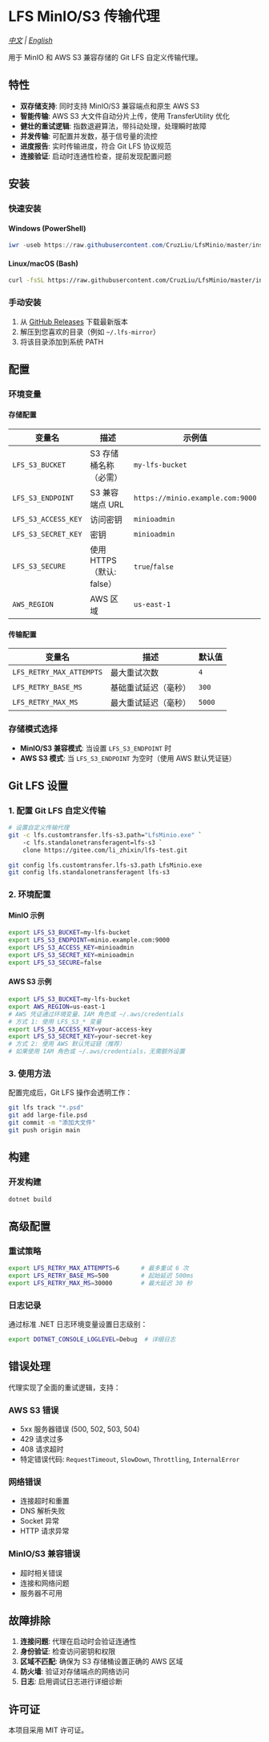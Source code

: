 # LFS MinIO/S3 传输代理

*[中文](README.zh.md) | [English](README.md)*

用于 MinIO 和 AWS S3 兼容存储的 Git LFS 自定义传输代理。

## 特性

- **双存储支持**: 同时支持 MinIO/S3 兼容端点和原生 AWS S3
- **智能传输**: AWS S3 大文件自动分片上传，使用 TransferUtility 优化
- **健壮的重试逻辑**: 指数退避算法，带抖动处理，处理瞬时故障
- **并发传输**: 可配置并发数，基于信号量的流控
- **进度报告**: 实时传输进度，符合 Git LFS 协议规范
- **连接验证**: 启动时连通性检查，提前发现配置问题

## 安装

### 快速安装

#### Windows (PowerShell)
```powershell
iwr -useb https://raw.githubusercontent.com/CruzLiu/LfsMinio/master/install.ps1 | iex
```

#### Linux/macOS (Bash)
```bash
curl -fsSL https://raw.githubusercontent.com/CruzLiu/LfsMinio/master/install.sh | bash
```

### 手动安装

1. 从 [GitHub Releases](https://github.com/CruzLiu/LfsMinio/releases/latest) 下载最新版本
2. 解压到您喜欢的目录（例如 `~/.lfs-mirror`）
3. 将该目录添加到系统 PATH

## 配置

### 环境变量

#### 存储配置

| 变量名 | 描述 | 示例值 |
|--------|------|--------|
| `LFS_S3_BUCKET` | S3 存储桶名称（必需） | `my-lfs-bucket` |
| `LFS_S3_ENDPOINT` | S3 兼容端点 URL | `https://minio.example.com:9000` |
| `LFS_S3_ACCESS_KEY` | 访问密钥 | `minioadmin` |
| `LFS_S3_SECRET_KEY` | 密钥 | `minioadmin` |
| `LFS_S3_SECURE` | 使用 HTTPS（默认: false） | `true`/`false` |
| `AWS_REGION` | AWS 区域 | `us-east-1` |

#### 传输配置

| 变量名 | 描述 | 默认值 |
|--------|------|--------|
| `LFS_RETRY_MAX_ATTEMPTS` | 最大重试次数 | `4` |
| `LFS_RETRY_BASE_MS` | 基础重试延迟（毫秒） | `300` |
| `LFS_RETRY_MAX_MS` | 最大重试延迟（毫秒） | `5000` |

### 存储模式选择

- **MinIO/S3 兼容模式**: 当设置 `LFS_S3_ENDPOINT` 时
- **AWS S3 模式**: 当 `LFS_S3_ENDPOINT` 为空时（使用 AWS 默认凭证链）

## Git LFS 设置

### 1. 配置 Git LFS 自定义传输

```bash
# 设置自定义传输代理
git -c lfs.customtransfer.lfs-s3.path="LfsMinio.exe" `
    -c lfs.standalonetransferagent=lfs-s3 `
    clone https://gitee.com/li_zhixin/lfs-test.git
    
git config lfs.customtransfer.lfs-s3.path LfsMinio.exe
git config lfs.standalonetransferagent lfs-s3
```

### 2. 环境配置

#### MinIO 示例
```bash
export LFS_S3_BUCKET=my-lfs-bucket
export LFS_S3_ENDPOINT=minio.example.com:9000
export LFS_S3_ACCESS_KEY=minioadmin
export LFS_S3_SECRET_KEY=minioadmin
export LFS_S3_SECURE=false 
```

#### AWS S3 示例
```bash
export LFS_S3_BUCKET=my-lfs-bucket
export AWS_REGION=us-east-1
# AWS 凭证通过环境变量、IAM 角色或 ~/.aws/credentials
# 方式 1: 使用 LFS_S3_* 变量
export LFS_S3_ACCESS_KEY=your-access-key
export LFS_S3_SECRET_KEY=your-secret-key
# 方式 2: 使用 AWS 默认凭证链（推荐）
# 如果使用 IAM 角色或 ~/.aws/credentials，无需额外设置
```

### 3. 使用方法

配置完成后，Git LFS 操作会透明工作：

```bash
git lfs track "*.psd"
git add large-file.psd
git commit -m "添加大文件"
git push origin main
```

## 构建

### 开发构建
```bash
dotnet build
```

## 高级配置

### 重试策略
```bash
export LFS_RETRY_MAX_ATTEMPTS=6      # 最多重试 6 次
export LFS_RETRY_BASE_MS=500         # 起始延迟 500ms
export LFS_RETRY_MAX_MS=30000        # 最大延迟 30 秒
```

### 日志记录
通过标准 .NET 日志环境变量设置日志级别：
```bash
export DOTNET_CONSOLE_LOGLEVEL=Debug  # 详细日志
```

## 错误处理

代理实现了全面的重试逻辑，支持：

### AWS S3 错误
- 5xx 服务器错误 (500, 502, 503, 504)
- 429 请求过多
- 408 请求超时
- 特定错误代码: `RequestTimeout`, `SlowDown`, `Throttling`, `InternalError`

### 网络错误
- 连接超时和重置
- DNS 解析失败
- Socket 异常
- HTTP 请求异常

### MinIO/S3 兼容错误
- 超时相关错误
- 连接和网络问题
- 服务器不可用

## 故障排除

1. **连接问题**: 代理在启动时会验证连通性
2. **身份验证**: 检查访问密钥和权限
3. **区域不匹配**: 确保为 S3 存储桶设置正确的 AWS 区域
4. **防火墙**: 验证对存储端点的网络访问
5. **日志**: 启用调试日志进行详细诊断

## 许可证

本项目采用 MIT 许可证。